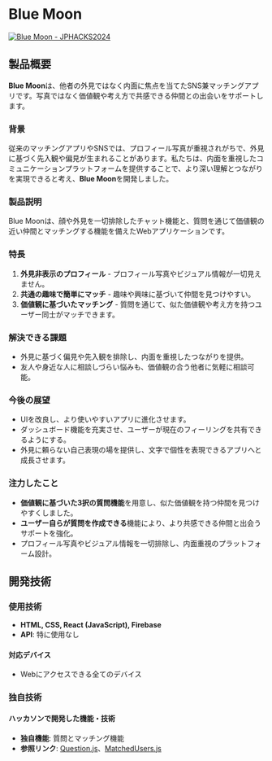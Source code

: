 # Blue Moon

[![Blue Moon - JPHACKS2024](https://jphacks.com/wp-content/uploads/2024/07/JPHACKS2024_ogp.jpg)](https://www.youtube.com/watch?v=DZXUkEj-CSI)

## 製品概要
**Blue Moon**は、他者の外見ではなく内面に焦点を当てたSNS兼マッチングアプリです。写真ではなく価値観や考え方で共感できる仲間との出会いをサポートします。

### 背景
従来のマッチングアプリやSNSでは、プロフィール写真が重視されがちで、外見に基づく先入観や偏見が生まれることがあります。私たちは、内面を重視したコミュニケーションプラットフォームを提供することで、より深い理解とつながりを実現できると考え、**Blue Moon**を開発しました。

### 製品説明
Blue Moonは、顔や外見を一切排除したチャット機能と、質問を通じて価値観の近い仲間とマッチングする機能を備えたWebアプリケーションです。

### 特長
1. **外見非表示のプロフィール** - プロフィール写真やビジュアル情報が一切見えません。
2. **共通の趣味で簡単にマッチ** - 趣味や興味に基づいて仲間を見つけやすい。
3. **価値観に基づいたマッチング** - 質問を通じて、似た価値観や考え方を持つユーザー同士がマッチできます。

### 解決できる課題
- 外見に基づく偏見や先入観を排除し、内面を重視したつながりを提供。
- 友人や身近な人に相談しづらい悩みも、価値観の合う他者に気軽に相談可能。

### 今後の展望
- UIを改良し、より使いやすいアプリに進化させます。
- ダッシュボード機能を充実させ、ユーザーが現在のフィーリングを共有できるようにする。
- 外見に頼らない自己表現の場を提供し、文字で個性を表現できるアプリへと成長させます。

### 注力したこと
- **価値観に基づいた3択の質問機能**を用意し、似た価値観を持つ仲間を見つけやすくしました。
- **ユーザー自らが質問を作成できる**機能により、より共感できる仲間と出会うサポートを強化。
- プロフィール写真やビジュアル情報を一切排除し、内面重視のプラットフォーム設計。

## 開発技術
### 使用技術
- **HTML, CSS, React (JavaScript), Firebase**
- **API**: 特に使用なし

#### 対応デバイス
- Webにアクセスできる全てのデバイス

### 独自技術
#### ハッカソンで開発した機能・技術
- **独自機能**: 質問とマッチング機能
- **参照リンク**: [Question.js](https://vscode.dev/github/gaush023/euh/blob/main/src/Question.js)、[MatchedUsers.js](https://vscode.dev/github/gaush023/euh/blob/main/src/MatchedUsers.js)